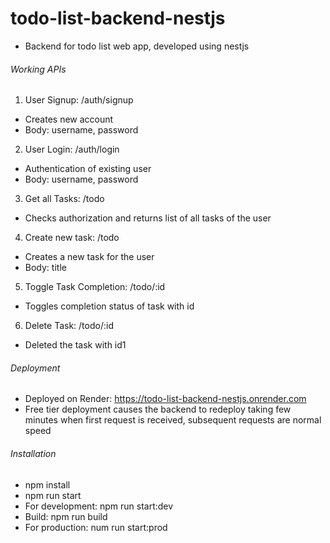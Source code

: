 # todo-list-backend-nestjs
- Backend for todo list web app, developed using nestjs

###### Working APIs
1. User Signup: /auth/signup
- Creates new account
- Body: username, password

2. User Login: /auth/login
- Authentication of existing user
- Body: username, password

3. Get all Tasks: /todo
- Checks authorization and returns list of all tasks of the user

4. Create new task: /todo
- Creates a new task for the user
- Body: title

5. Toggle Task Completion: /todo/:id
- Toggles completion status of task with id

6. Delete Task: /todo/:id
- Deleted the task with id1

###### Deployment
- Deployed on Render: https://todo-list-backend-nestjs.onrender.com
- Free tier deployment causes the backend to redeploy taking few minutes when first request is received, subsequent requests are normal speed

###### Installation
- npm install
- npm run start
- For development: npm run start:dev 
- Build: npm run build
- For production: num run start:prod